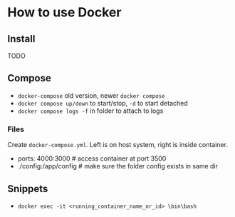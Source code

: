 # How to use Docker

## Install
TODO

## Compose
- `docker-compose` old version, newer `docker compose`
- `docker compose up/down` to start/stop, `-d` to start detached
- `docker compose logs -f` in folder to attach to logs

### Files
Create `docker-compose.yml`. Left is on host system, right is inside container. 
- ports: 4000:3000		# access container at port 3500 
- ./config:/app/config		# make sure the folder config exists in same dir


## Snippets
- `docker exec -it <running_container_name_or_id> \bin\bash`

